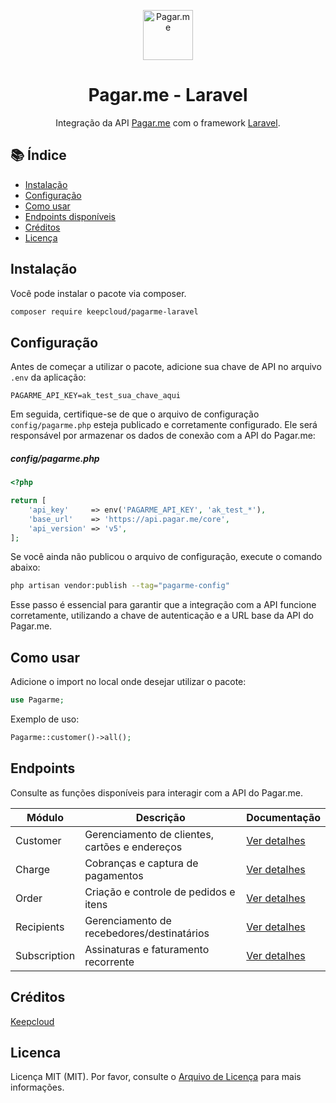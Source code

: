 <p align="center">
  <img src="https://avatars.githubusercontent.com/u/3846050?s=200&v=4" alt="Pagar.me" width="80">
</p>

<h1 align="center">
    Pagar.me - Laravel
</h1>

<p align="center">
  Integração da API <a href="https://pagar.me">Pagar.me</a> com o framework <a href="https://laravel.com">Laravel</a>.
</p>

## 📚 Índice

-   [Instalação](#instalação)
-   [Configuração](#configuração)
-   [Como usar](#como-usar)
-   [Endpoints disponíveis](#endpoints)
-   [Créditos](#creditos)
-   [Licença](#licenca)

## Instalação

Você pode instalar o pacote via composer.

```bash
composer require keepcloud/pagarme-laravel
```

## Configuração

Antes de começar a utilizar o pacote, adicione sua chave de API no arquivo `.env` da aplicação:

```env
PAGARME_API_KEY=ak_test_sua_chave_aqui
```

Em seguida, certifique-se de que o arquivo de configuração `config/pagarme.php` esteja publicado e corretamente configurado. Ele será responsável por armazenar os dados de conexão com a API do Pagar.me:

##### config/pagarme.php

```php
<?php

return [
    'api_key'     => env('PAGARME_API_KEY', 'ak_test_*'),
    'base_url'    => 'https://api.pagar.me/core',
    'api_version' => 'v5',
];
```

Se você ainda não publicou o arquivo de configuração, execute o comando abaixo:

```bash
php artisan vendor:publish --tag="pagarme-config"
```

Esse passo é essencial para garantir que a integração com a API funcione corretamente, utilizando a chave de autenticação e a URL base da API do Pagar.me.

## Como usar

Adicione o import no local onde desejar utilizar o pacote:

```php
use Pagarme;
```

Exemplo de uso:

```php
Pagarme::customer()->all();
```

## Endpoints

Consulte as funções disponíveis para interagir com a API do Pagar.me.

| Módulo       | Descrição                                      | Documentação                         |
| ------------ | ---------------------------------------------- | ------------------------------------ |
| Customer     | Gerenciamento de clientes, cartões e endereços | [Ver detalhes](docs/CUSTOMER.md)     |
| Charge       | Cobranças e captura de pagamentos              | [Ver detalhes](docs/CHARGE.md)       |
| Order        | Criação e controle de pedidos e itens          | [Ver detalhes](docs/ORDER.md)        |
| Recipients   | Gerenciamento de recebedores/destinatários     | [Ver detalhes](docs/RECIPIENTS.md)   |
| Subscription | Assinaturas e faturamento recorrente           | [Ver detalhes](docs/SUBSCRIPTION.md) |

## Créditos

[Keepcloud](https://github.com/Keepcloud)

## Licenca

Licença MIT (MIT). Por favor, consulte o [Arquivo de Licença](LICENSE.md) para mais informações.
